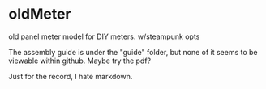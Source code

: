 # oldMeter
old panel meter model for DIY meters. w/steampunk opts

The assembly guide is under the "guide" folder, but none of it seems to be viewable within github.
Maybe try the pdf?

Just for the record, I hate markdown.
